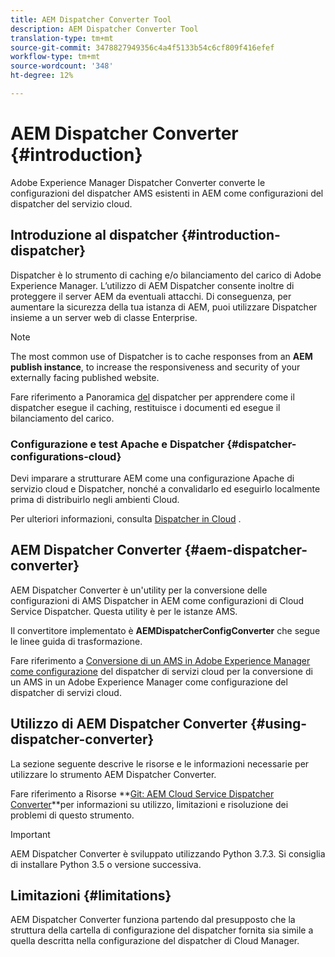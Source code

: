 ```yaml
---
title: AEM Dispatcher Converter Tool
description: AEM Dispatcher Converter Tool
translation-type: tm+mt
source-git-commit: 3478827949356c4a4f5133b54c6cf809f416efef
workflow-type: tm+mt
source-wordcount: '348'
ht-degree: 12%

---
```



# AEM Dispatcher Converter {#introduction}

Adobe Experience Manager Dispatcher Converter converte le configurazioni del dispatcher AMS esistenti in AEM come configurazioni del dispatcher del servizio cloud.

## Introduzione al dispatcher {#introduction-dispatcher}

Dispatcher è lo strumento di caching e/o bilanciamento del carico di Adobe Experience Manager. L’utilizzo di AEM Dispatcher consente inoltre di proteggere il server AEM da eventuali attacchi. Di conseguenza, per aumentare la sicurezza della tua istanza di AEM, puoi utilizzare Dispatcher insieme a un server web di classe Enterprise.

>[!NOTE]
>The most common use of Dispatcher is to cache responses from an **AEM publish instance**, to increase the responsiveness and security of your externally facing published website.

Fare riferimento a Panoramica [del](https://docs.adobe.com/content/help/en/experience-manager-dispatcher/using/dispatcher.html) dispatcher per apprendere come il dispatcher esegue il caching, restituisce i documenti ed esegue il bilanciamento del carico.

### Configurazione e test Apache e Dispatcher {#dispatcher-configurations-cloud}

Devi imparare a strutturare AEM come una configurazione Apache di servizio cloud e Dispatcher, nonché a convalidarlo ed eseguirlo localmente prima di distribuirlo negli ambienti Cloud.

Per ulteriori informazioni, consulta [Dispatcher in Cloud](https://docs.adobe.com/content/help/en/experience-manager-cloud-service/implementing/dispatcher/overview.html) .

## AEM Dispatcher Converter {#aem-dispatcher-converter}

AEM Dispatcher Converter è un&#39;utility per la conversione delle configurazioni di AMS Dispatcher in AEM come configurazioni di Cloud Service Dispatcher. Questa utility è per le istanze AMS.

Il convertitore implementato è **AEMDispatcherConfigConverter** che segue le linee guida di trasformazione.

Fare riferimento a [Conversione di un AMS in Adobe Experience Manager come configurazione](https://docs.adobe.com/content/help/en/experience-manager-cloud-service/implementing/dispatcher/overview.html#how-to-convert-an-ams-to-an-aem-as-a-cloud-service-dispatcher-configuration) del dispatcher di servizi cloud per la conversione di un AMS in un Adobe Experience Manager come configurazione del dispatcher di servizi cloud.

## Utilizzo di AEM Dispatcher Converter {#using-dispatcher-converter}

La sezione seguente descrive le risorse e le informazioni necessarie per utilizzare lo strumento AEM Dispatcher Converter.

Fare riferimento a Risorse **[Git: AEM Cloud Service Dispatcher Converter](https://github.com/adobe/aem-cloud-service-dispatcher-converter)**per informazioni su utilizzo, limitazioni e risoluzione dei problemi di questo strumento.

>[!IMPORTANT]
>AEM Dispatcher Converter è sviluppato utilizzando Python 3.7.3. Si consiglia di installare Python 3.5 o versione successiva.

## Limitazioni  {#limitations}

AEM Dispatcher Converter funziona partendo dal presupposto che la struttura della cartella di configurazione del dispatcher fornita sia simile a quella descritta nella configurazione del dispatcher di Cloud Manager.


